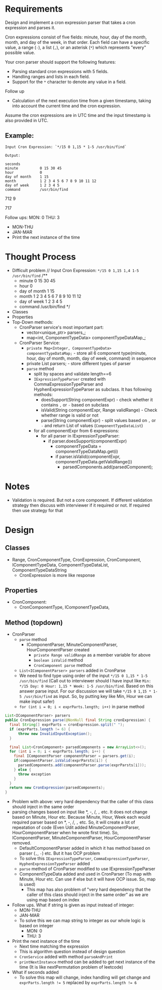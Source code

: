 # Requirements
Design and implement a cron expression parser that takes a cron expression
and parses it.

Cron expressions consist of five fields: 
minute, hour, day of the month, month, and day of the week, in that order. 
Each field can have a specific value, a range (`-`), a list (`,`), 
or an asterisk (`*`) which represents "every" possible value.

Your cron parser should support the following features:
- Parsing standard cron expressions with 5 fields.
- Handling ranges and lists in each field.
- Support for the `*` character to denote any value in a field.

Follow up
- Calculation of the next execution time from a given timestamp,
  taking into account the current time and the cron expression.

Assume the cron expressions are in UTC time and the input timestamp is also
provided in UTC.

## Example:
```
Input Cron Expression: `*/15 0 1,15 * 1-5 /usr/bin/find`

Output:

seconds        
minute          0 15 30 45
hour            0
day of month    1 15
month           1 2 3 4 5 6 7 8 9 10 11 12
day of week     1 2 3 4 5
command         /usr/bin/find
```

712 
  9

717

Follow ups:
MON: 0
THU: 3
* MON-THU
* JAN-MAR
* Print the next instance of the time 

# Thought Process
- Difficult problem
// Input Cron Expression: `*/15 0 1,15 1,4 1-5 /usr/bin/find`
/**
    * minute          0 15 30 45
    * hour            0
    * day of month    1 15
    * month           1 2 3 4 5 6 7 8 9 10 11 12
    * day of week     1 2 3 4 5
    * command         /usr/bin/find
    */
- Classes
- Properties
- Top-Down methods:
  - CronParser service's most important part:
    - vector<unique_ptr<IExpressionTypeParser>> parsers_;
    - map<int, ComponentTypeData> componentTypeDataMap_;
  - CronParser Service:
    - `private Map<Integer, ComponentTypeData> componentTypeDataMap;` - store all 6 component type(minute, hour, day of month, month, day of week, command) in sequence
    - private List<IExpressionTypeParser> parsers; - store different types of parser
    - `parse` method
      - split by spaces and validate length==6
      - `IExpressionTypeParser` created with CommaExpressionTypeParser and HyphenExpressionTypeParser as subclass. It has following methods:
        - doesSupport(String componentExpr) - check whether it contains `,` or `-` based on subclass
        - isValid(String componentExpr, Range validRange) - Check whether range is valid or not
        - parse(String componentExpr) - split values based on `,` or `-` and return List of values (`ComponentTypeDataList`)
      - for all componentExpr from 6 expressions:
        - for all parser in IExpressionTypeParser:
          - if parser.doesSupport(componentExpr)
            - componentTypeData = componentTypeDataMap.get(i)
            - if parser.isValid(componentExpr, componentTypeData.getValidRange())
              - parsedComponents.add(parsedComponent);

# Notes
- Validation is required. But not a core component. If different validation strategy then discuss with interviewer if it required or not. If required then use strategy for that
# Design
## Classes
- Range, CronComponentType, CronExpression, CronComponent, IComponentTypeData, ComponentTypeDataList, ComponentTypeDataString
  - CronExpression is more like response
## Properties
- CronComponent:
  - CronComponentType, IComponentTypeData, 
## Method (topdown)
- CronParser
  - `parse` method
    - IComponentParser, MinuteComponentParser, HourComponentParser created
      - `private Range validRange` as a member variable for above
      - `boolean isValid` method
      - `CronComponent parse` method
  - `List<IComponentParser> parsers` added in CronParse
  - We need to find type using order of the input `*/15 0 1,15 * 1-5 /usr/bin/find` (Call out to interviewer should I have input like `Min: */15 Day: 0 Hour: 1,15 * Week: 1-5 /usr/bin/find`. Based on this answer parse input. For our discussion we will take `*/15 0 1,15 * 1-5 /usr/bin/find` as input. So, by putting key like Min, Hour we can make input safer)
  - `for (int i = 0; i < exprParts.length; i++)` in parse method
``` java
List<IComponentParser> parsers
public CronExpression parse(@NonNull final String cronExpression) {
  final String[] exprParts = cronExpression.split(" ");
  if (exprParts.length != 6) {
      throw new InvalidInputException();
  }

  final List<CronComponent> parsedComponents = new ArrayList<>();
  for (int i = 0; i < exprParts.length; i++) {
    final IComponentParser componentParser = parsers.get(i);
    if(componentParser.isValid(exprParsts[i]) {
      parsedComponents.add(componentParser.parse(exprParsts[i]));
    } else {
      throw exception
    }
  }
  return new CronExpression(parsedComponents);
}
```
- Problem with above: very hard dependency that the caller of this class should inject in the same order
- parsing changes based on input like *, -, /, `,` etc. It does not change based on Minute, Hour etc. Because Minute, Hour, Week each would required parser based on *, -, /, `,` etc. So, it will create a lot of repeatation of code (Even Udit added MinuteComponentParser, HourComponentParser when he wrote first time). So, IComponentParser, MinuteComponentParser, HourComponentParser removed.
  - DefaultComponentParser added in which it has method based on parser (`,`, `-`) etc. But it has OCP problem
  - To solve this `IExpressionTypeParser`, `CommaExpressionTypeParser`, `HyphenExpressionTypeParser` added
  - `parse` method of CronParser modified to use IExpressionTypeParser
  - ComponentTypeData added and used in CronParser (To map with Minute, Hour etc. Can use if else but it will have OCP issue. So, map is used)
    - This map has also problem of "very hard dependency that the caller of this class should inject in the same order" as we are using map based on index
- Follow ups. What if string is given as input instead of integer:
  - MON-THU
  - JAN-MAR
  - To solve this we can map string to integer as our whole logic is based on integer
    - MON: 0
    - THU: 3
- Print the next instance of the time
  - Next time matching the expression
  - This is algorithm question instead of design question
  - `CronService` added with method `parseAndPrint`
  - `printNextInstance` method can be added to get next instance of the time (It is like nextPermutation problem of leetcode)
- What if seconds added
  - To solve this map will change, index handling will get change and `exprParts.length != 5` replaced by `exprParts.length != 6`